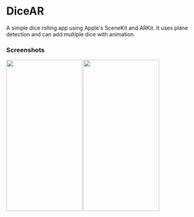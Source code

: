 # DiceAR
A simple dice rolling app using Apple's SceneKit and ARKit. It uses plane detection and can add multiple dice with animation.

### Screenshots
<a href="url"><img src="https://user-images.githubusercontent.com/67921829/90894202-d9d34280-e3dd-11ea-940e-cbe5c488a847.PNG" align="left" height="400" width="200" ></a>
<a href="url"><img src="https://user-images.githubusercontent.com/67921829/90894222-e2c41400-e3dd-11ea-8d02-ecbd75055f54.PNG" align="left" height="400" width="200" ></a>


